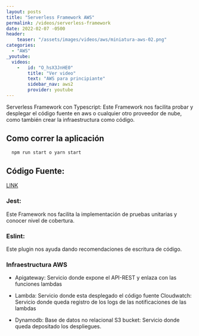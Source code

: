 ```yaml
---
layout: posts
title: "Serverless Framework AWS"
permalink: /videos/serverless-framework
date: 2022-02-07 -0500
header:
    teaser: "/assets/images/videos/aws/miniatura-aws-02.png"
categories:
  - "AWS"
_youtube: 
  videos:
    -   id: "O_hsX3JnHE0"
        title: "Ver video"
        text: "AWS para principiante" 
        sidebar_nav: aws2
        provider: youtube
---
```


Serverless Framework con Typescript: Este Framework nos facilita probar y desplegar el código fuente en aws o cualquier otro proveedor de nube, como también crear la infraestructura como código.

## Como correr la aplicación 

```js
  npm run start o yarn start
```

## Código Fuente: 

[LINK](https://github.com/ChaloCode/x-men)


### Jest: 

Este Framework nos facilita la implementación de pruebas unitarias y conocer nivel de cobertura.

### Eslint: 

Este plugin nos ayuda dando recomendaciones de escritura de código.

### Infraestructura AWS 

  - Apigateway: Servicio donde expone el API-REST y enlaza con las funciones lambdas

  - Lambda: Servicio donde esta desplegado el código fuente
  Cloudwatch: Servicio donde queda registro de los logs de las notificaciones de las lambdas

  - Dynamodb: Base de datos no relacional
  S3 bucket: Servicio donde queda depositado los despliegues.


